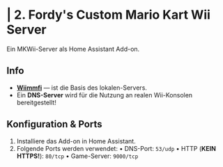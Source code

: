 # | 2. Fordy's Custom Mario Kart Wii Server

Ein MKWii-Server als Home Assistant Add-on.

## Info

- [**Wiimmfi**](https://wiimmfi.de/) — ist die Basis des lokalen-Servers.
- Ein **DNS-Server** wird für die Nutzung an realen Wii-Konsolen bereitgestellt!


## Konfiguration & Ports
1. Installiere das Add-on in Home Assistant.
2. Folgende Ports werden verwendet:
   • DNS-Port: `53/udp`
   • HTTP (**KEIN HTTPS!**): `80/tcp`
   • Game-Server: `9000/tcp`
